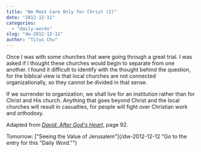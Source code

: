 ```yaml
---
title: "We Must Care Only for Christ (2)"
date: "2012-12-11"
categories: 
  - "daily-words"
slug: "dw-2012-12-11"
author: "Titus Chu"
---
```


Once I was with some churches that were going through a great trial. I was asked if I thought these churches would begin to separate from one another. I found it difficult to identify with the thought behind the question, for the biblical view is that local churches are not connected organizationally, so they cannot be divided in that sense.

If we surrender to organization, we shall live for an institution rather than for Christ and His church. Anything that goes beyond Christ and the local churches will result in casualties, for people will fight over Christian work and orthodoxy.

Adapted from _[David: After God's Heart,](/book-david "Go to the listing for this book.")_ page 92.

Tomorrow: ["Seeing the Value of Jerusalem"](/dw-2012-12-12 "Go to the entry for this "Daily Word."")
